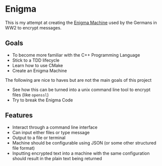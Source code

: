 # Enigma

This is my attempt at creating the [Enigma Machine](https://en.wikipedia.org/wiki/Enigma_machine) used by the Germans in WW2 to encrypt messages.

## Goals

* To become more familiar with the C++ Programming Language
* Stick to a TDD lifecycle
* Learn how to use CMake
* Create an Enigma Machine

The following are nice to haves but are not the main goals of this project

* See how this can be turned into a unix command line tool to encrypt files (like `openssl`)
* Try to break the Enigma Code

## Features

* Interact through a command line interface
* Can input either files or type message
* Output to a file or terminal
* Machine should be configurable using JSON (or some other structured file format)
* Inputting encrypted text into a machine with the same configuration should result in the plain text being returned
